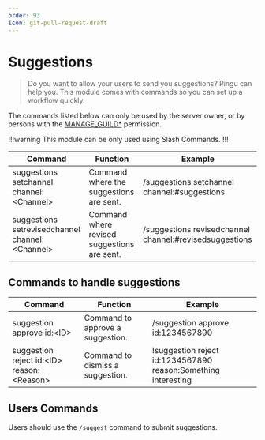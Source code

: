 ```yaml
---
order: 93
icon: git-pull-request-draft
---
```


# Suggestions

>  Do you want to allow your users to send you suggestions? Pingu can help you. This module comes with commands so you can set up a workflow quickly.

The commands listed below can only be used by the server owner, or by persons with the [MANAGE_GUILD\*](https://discord.com/developers/docs/topics/permissions) permission.

!!!warning
This module can be only used using Slash Commands.
!!!

| Command | Function | Example |
| -------------------------------------------------------------------- | ---------------------------------------------------------------------------------------------------------------------------------------------------------------- | -------------------------------------------------------------- |
| suggestions setchannel channel:\<Channel>| Command where the suggestions are sent. | /suggestions setchannel channel:#suggestions |
| suggestions setrevisedchannel channel:\<Channel> | Command where revised suggestions are sent. | /suggestions revisedchannel channel:#revisedsuggestions |

## Commands to handle suggestions

| Command | Function | Example |
| -------------------------------------------------------------------- | ---------------------------------------------------------------------------------------------------------------------------------------------------------------- | -------------------------------------------------------------- |
| suggestion approve id:\<ID> | Command to approve a suggestion. | /suggestion approve id:1234567890 |
| suggestion reject id:\<ID> reason:\<Reason>| Command to dismiss a suggestion. | !suggestion reject id:1234567890 reason:Something interesting |

## Users Commands

Users should use the `/suggest` command to submit suggestions.